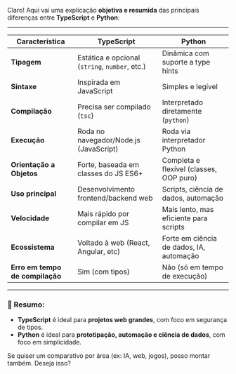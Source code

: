 Claro! Aqui vai uma explicação **objetiva e resumida** das principais diferenças entre **TypeScript** e **Python**:

---

| Característica                  | TypeScript                                     | Python                                   |
| ------------------------------- | ---------------------------------------------- | ---------------------------------------- |
| **Tipagem**                     | Estática e opcional (`string`, `number`, etc.) | Dinâmica com suporte a type hints        |
| **Sintaxe**                     | Inspirada em JavaScript                        | Simples e legível                        |
| **Compilação**                  | Precisa ser compilado (`tsc`)                  | Interpretado diretamente (`python`)      |
| **Execução**                    | Roda no navegador/Node.js (JavaScript)         | Roda via interpretador Python            |
| **Orientação a Objetos**        | Forte, baseada em classes do JS ES6+           | Completa e flexível (classes, OOP puro)  |
| **Uso principal**               | Desenvolvimento frontend/backend web           | Scripts, ciência de dados, automação     |
| **Velocidade**                  | Mais rápido por compilar em JS                 | Mais lento, mas eficiente para scripts   |
| **Ecossistema**                 | Voltado à web (React, Angular, etc)            | Forte em ciência de dados, IA, automação |
| **Erro em tempo de compilação** | Sim (com tipos)                                | Não (só em tempo de execução)            |

---

### 🎯 Resumo:

-   **TypeScript** é ideal para **projetos web grandes**, com foco em segurança de tipos.
-   **Python** é ideal para **prototipação, automação e ciência de dados**, com foco em simplicidade.

Se quiser um comparativo por área (ex: IA, web, jogos), posso montar também. Deseja isso?
